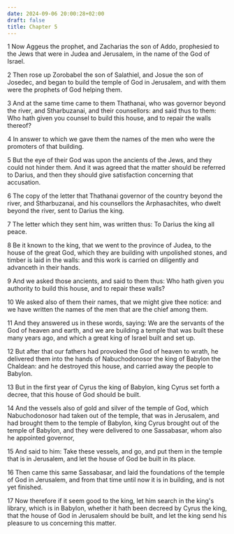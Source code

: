 ```yaml
---
date: 2024-09-06 20:00:28+02:00
draft: false
title: Chapter 5
---
```




1 Now Aggeus the prophet, and Zacharias the son of Addo, prophesied to the Jews that were in Judea and Jerusalem, in the name of the God of Israel.

2 Then rose up Zorobabel the son of Salathiel, and Josue the son of Josedec, and began to build the temple of God in Jerusalem, and with them were the prophets of God helping them.

3 And at the same time came to them Thathanai, who was governor beyond the river, and Stharbuzanai, and their counsellors: and said thus to them: Who hath given you counsel to build this house, and to repair the walls thereof?

4 In answer to which we gave them the names of the men who were the promoters of that building.

5 But the eye of their God was upon the ancients of the Jews, and they could not hinder them. And it was agreed that the matter should be referred to Darius, and then they should give satisfaction concerning that accusation.

6 The copy of the letter that Thathanai governor of the country beyond the river, and Stharbuzanai, and his counsellors the Arphasachites, who dwelt beyond the river, sent to Darius the king.

7 The letter which they sent him, was written thus: To Darius the king all peace.

8 Be it known to the king, that we went to the province of Judea, to the house of the great God, which they are building with unpolished stones, and timber is laid in the walls: and this work is carried on diligently and advanceth in their hands.

9 And we asked those ancients, and said to them thus: Who hath given you authority to build this house, and to repair these walls?

10 We asked also of them their names, that we might give thee notice: and we have written the names of the men that are the chief among them.

11 And they answered us in these words, saying: We are the servants of the God of heaven and earth, and we are building a temple that was built these many years ago, and which a great king of Israel built and set up.

12 But after that our fathers had provoked the God of heaven to wrath, he delivered them into the hands of Nabuchodonosor the king of Babylon the Chaldean: and he destroyed this house, and carried away the people to Babylon.

13 But in the first year of Cyrus the king of Babylon, king Cyrus set forth a decree, that this house of God should be built.

14 And the vessels also of gold and silver of the temple of God, which Nabuchodonosor had taken out of the temple, that was in Jerusalem, and had brought them to the temple of Babylon, king Cyrus brought out of the temple of Babylon, and they were delivered to one Sassabasar, whom also he appointed governor,

15 And said to him: Take these vessels, and go, and put them in the temple that is in Jerusalem, and let the house of God be built in its place.

16 Then came this same Sassabasar, and laid the foundations of the temple of God in Jerusalem, and from that time until now it is in building, and is not yet finished.

17 Now therefore if it seem good to the king, let him search in the king's library, which is in Babylon, whether it hath been decreed by Cyrus the king, that the house of God in Jerusalem should be built, and let the king send his pleasure to us concerning this matter.

